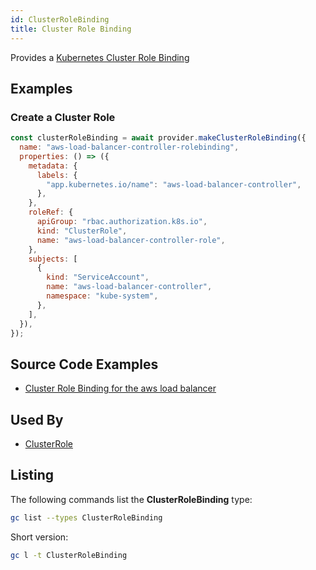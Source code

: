 ```yaml
---
id: ClusterRoleBinding
title: Cluster Role Binding
---
```


Provides a [Kubernetes Cluster Role Binding](https://kubernetes.io/docs/reference/access-authn-authz/rbac/)

## Examples

### Create a Cluster Role

```js
const clusterRoleBinding = await provider.makeClusterRoleBinding({
  name: "aws-load-balancer-controller-rolebinding",
  properties: () => ({
    metadata: {
      labels: {
        "app.kubernetes.io/name": "aws-load-balancer-controller",
      },
    },
    roleRef: {
      apiGroup: "rbac.authorization.k8s.io",
      kind: "ClusterRole",
      name: "aws-load-balancer-controller-role",
    },
    subjects: [
      {
        kind: "ServiceAccount",
        name: "aws-load-balancer-controller",
        namespace: "kube-system",
      },
    ],
  }),
});
```

## Source Code Examples

- [Cluster Role Binding for the aws load balancer](https://github.com/grucloud/grucloud/blob/main/packages/modules/k8s/aws-load-balancer/resources.js#L505)

## Used By

- [ClusterRole](./ClusterRole)

## Listing

The following commands list the **ClusterRoleBinding** type:

```sh
gc list --types ClusterRoleBinding
```

Short version:

```sh
gc l -t ClusterRoleBinding
```

```sh

```

